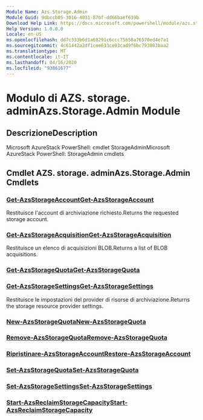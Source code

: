 ```yaml
---
Module Name: Azs.Storage.Admin
Module Guid: 9dbccb05-3016-4031-87bf-dd66baef639b
Download Help Link: https://docs.microsoft.com/powershell/module/azs.storage.admin
Help Version: 1.0.0.0
Locale: en-US
ms.openlocfilehash: dd7c333b6d1a68291c6ccc75650a76570ed4e7a1
ms.sourcegitcommit: 4c61442a2df1cee633ce93cad9f6bc793803baa2
ms.translationtype: MT
ms.contentlocale: it-IT
ms.lasthandoff: 04/16/2020
ms.locfileid: "93861677"
---
```

# <span data-ttu-id="e9954-101">Modulo di AZS. storage. admin</span><span class="sxs-lookup"><span data-stu-id="e9954-101">Azs.Storage.Admin Module</span></span>
## <span data-ttu-id="e9954-102">Descrizione</span><span class="sxs-lookup"><span data-stu-id="e9954-102">Description</span></span>
<span data-ttu-id="e9954-103">Microsoft AzureStack PowerShell: cmdlet StorageAdmin</span><span class="sxs-lookup"><span data-stu-id="e9954-103">Microsoft AzureStack PowerShell: StorageAdmin cmdlets</span></span>

## <span data-ttu-id="e9954-104">Cmdlet AZS. storage. admin</span><span class="sxs-lookup"><span data-stu-id="e9954-104">Azs.Storage.Admin Cmdlets</span></span>
### [<span data-ttu-id="e9954-105">Get-AzsStorageAccount</span><span class="sxs-lookup"><span data-stu-id="e9954-105">Get-AzsStorageAccount</span></span>](Get-AzsStorageAccount.md)
<span data-ttu-id="e9954-106">Restituisce l'account di archiviazione richiesto.</span><span class="sxs-lookup"><span data-stu-id="e9954-106">Returns the requested storage account.</span></span>

### [<span data-ttu-id="e9954-107">Get-AzsStorageAcquisition</span><span class="sxs-lookup"><span data-stu-id="e9954-107">Get-AzsStorageAcquisition</span></span>](Get-AzsStorageAcquisition.md)
<span data-ttu-id="e9954-108">Restituisce un elenco di acquisizioni BLOB.</span><span class="sxs-lookup"><span data-stu-id="e9954-108">Returns a list of BLOB acquisitions.</span></span>

### [<span data-ttu-id="e9954-109">Get-AzsStorageQuota</span><span class="sxs-lookup"><span data-stu-id="e9954-109">Get-AzsStorageQuota</span></span>](Get-AzsStorageQuota.md)


### [<span data-ttu-id="e9954-110">Get-AzsStorageSettings</span><span class="sxs-lookup"><span data-stu-id="e9954-110">Get-AzsStorageSettings</span></span>](Get-AzsStorageSettings.md)
<span data-ttu-id="e9954-111">Restituisce le impostazioni del provider di risorse di archiviazione.</span><span class="sxs-lookup"><span data-stu-id="e9954-111">Returns the storage resource provider settings.</span></span>

### [<span data-ttu-id="e9954-112">New-AzsStorageQuota</span><span class="sxs-lookup"><span data-stu-id="e9954-112">New-AzsStorageQuota</span></span>](New-AzsStorageQuota.md)


### [<span data-ttu-id="e9954-113">Remove-AzsStorageQuota</span><span class="sxs-lookup"><span data-stu-id="e9954-113">Remove-AzsStorageQuota</span></span>](Remove-AzsStorageQuota.md)


### [<span data-ttu-id="e9954-114">Ripristinare-AzsStorageAccount</span><span class="sxs-lookup"><span data-stu-id="e9954-114">Restore-AzsStorageAccount</span></span>](Restore-AzsStorageAccount.md)


### [<span data-ttu-id="e9954-115">Set-AzsStorageQuota</span><span class="sxs-lookup"><span data-stu-id="e9954-115">Set-AzsStorageQuota</span></span>](Set-AzsStorageQuota.md)


### [<span data-ttu-id="e9954-116">Set-AzsStorageSettings</span><span class="sxs-lookup"><span data-stu-id="e9954-116">Set-AzsStorageSettings</span></span>](Set-AzsStorageSettings.md)


### [<span data-ttu-id="e9954-117">Start-AzsReclaimStorageCapacity</span><span class="sxs-lookup"><span data-stu-id="e9954-117">Start-AzsReclaimStorageCapacity</span></span>](Start-AzsReclaimStorageCapacity.md)


